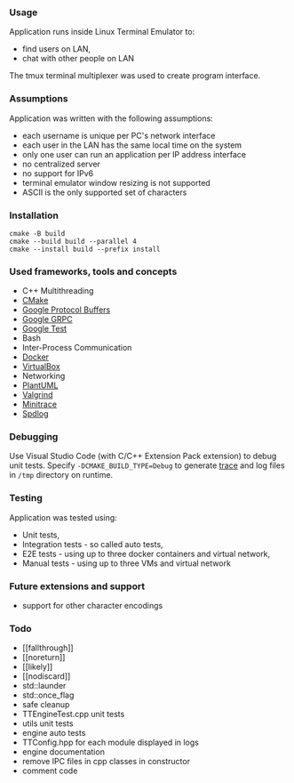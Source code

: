 ### Usage
Application runs inside Linux Terminal Emulator to:
- find users on LAN,
- chat with other people on LAN

The tmux terminal multiplexer was used to create program interface.

### Assumptions
Application was written with the following assumptions:
- each username is unique per PC's network interface
- each user in the LAN has the same local time on the system
- only one user can run an application per IP address interface
- no centralized server
- no support for IPv6
- terminal emulator window resizing is not supported
- ASCII is the only supported set of characters

### Installation
```
cmake -B build
cmake --build build --parallel 4
cmake --install build --prefix install
```

### Used frameworks, tools and concepts
- C++ Multithreading
- [CMake](https://cmake.org/)
- [Google Protocol Buffers](https://protobuf.dev/)
- [Google GRPC](https://grpc.io/)
- [Google Test](https://google.github.io/googletest/)
- Bash
- Inter-Process Communication
- [Docker](https://www.docker.com/)
- [VirtualBox](https://www.virtualbox.org/)
- Networking
- [PlantUML](https://valgrind.org/)
- [Valgrind](https://valgrind.org/)
- [Minitrace](https://github.com/hrydgard/minitrace)
- [Spdlog](https://github.com/gabime/spdlog)

### Debugging
Use Visual Studio Code (with C/C++ Extension Pack extension) to debug unit tests. Specify `-DCMAKE_BUILD_TYPE=Debug` to generate [trace](chrome://tracing/) and log files in `/tmp` directory on runtime.

### Testing
Application was tested using:
- Unit tests,
- Integration tests - so called auto tests,
- E2E tests - using up to three docker containers and virtual network,
- Manual tests - using up to three VMs and virtual network

### Future extensions and support
- support for other character encodings

### Todo
- [[fallthrough]]
- [[noreturn]]
- [[likely]]
- [[nodiscard]]
- std::launder
- std::once_flag
- safe cleanup
- TTEngineTest.cpp unit tests
- utils unit tests
- engine auto tests
- TTConfig.hpp for each module displayed in logs
- engine documentation
- remove IPC files in cpp classes in constructor
- comment code
